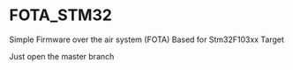 # FOTA_STM32
Simple Firmware over the air system (FOTA) Based for Stm32F103xx Target

Just open the master branch 
